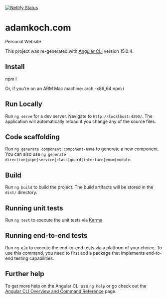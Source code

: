 [![Netlify Status](https://api.netlify.com/api/v1/badges/43f18666-4027-4030-92e3-e2b99449b68e/deploy-status)](https://app.netlify.com/sites/adamkoch/deploys)
# adamkoch.com
Personal Website

This project was re-generated with [Angular CLI](https://github.com/angular/angular-cli) version 15.0.4.

## Install
npm i

Or, if you're on an ARM Mac machine:
arch -x86_64 npm i

## Run Locally

Run `ng serve` for a dev server. Navigate to `http://localhost:4200/`. The application will automatically reload if you change any of the source files.

## Code scaffolding

Run `ng generate component component-name` to generate a new component. You can also use `ng generate directive|pipe|service|class|guard|interface|enum|module`.

## Build

Run `ng build` to build the project. The build artifacts will be stored in the `dist/` directory.

## Running unit tests

Run `ng test` to execute the unit tests via [Karma](https://karma-runner.github.io).

## Running end-to-end tests

Run `ng e2e` to execute the end-to-end tests via a platform of your choice. To use this command, you need to first add a package that implements end-to-end testing capabilities.

## Further help

To get more help on the Angular CLI use `ng help` or go check out the [Angular CLI Overview and Command Reference](https://angular.io/cli) page.
